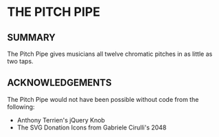 THE PITCH PIPE
==========

SUMMARY
---------

The Pitch Pipe gives musicians all twelve chromatic pitches in as little as two taps.

ACKNOWLEDGEMENTS
----------

The Pitch Pipe would not have been possible without code from the following:

- Anthony Terrien's jQuery Knob
- The SVG Donation Icons from Gabriele Cirulli's 2048
